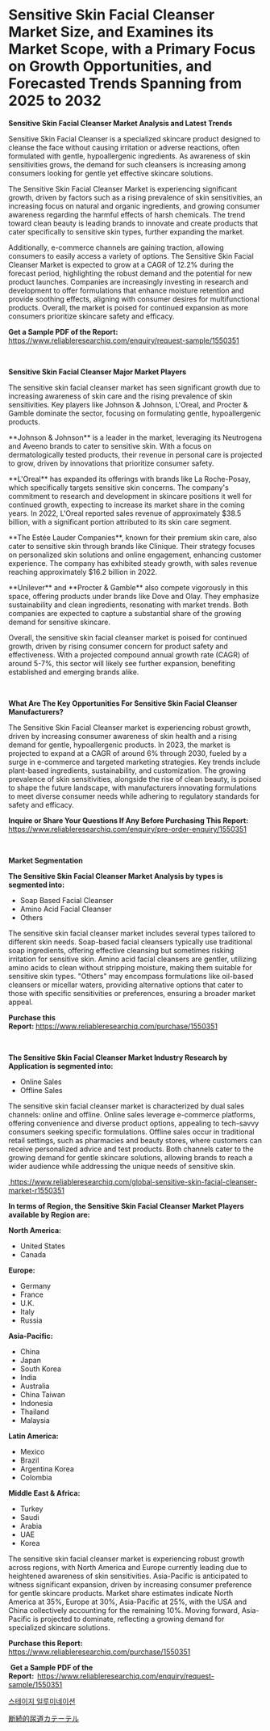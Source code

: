 <p><h1>Sensitive Skin Facial Cleanser Market Size, and Examines its Market Scope, with a Primary Focus on Growth Opportunities, and Forecasted Trends Spanning from 2025 to 2032</h1></p><p><strong>Sensitive Skin Facial Cleanser Market Analysis and Latest Trends</strong></p>
<p><p>Sensitive Skin Facial Cleanser is a specialized skincare product designed to cleanse the face without causing irritation or adverse reactions, often formulated with gentle, hypoallergenic ingredients. As awareness of skin sensitivities grows, the demand for such cleansers is increasing among consumers looking for gentle yet effective skincare solutions.</p><p>The Sensitive Skin Facial Cleanser Market is experiencing significant growth, driven by factors such as a rising prevalence of skin sensitivities, an increasing focus on natural and organic ingredients, and growing consumer awareness regarding the harmful effects of harsh chemicals. The trend toward clean beauty is leading brands to innovate and create products that cater specifically to sensitive skin types, further expanding the market.</p><p>Additionally, e-commerce channels are gaining traction, allowing consumers to easily access a variety of options. The Sensitive Skin Facial Cleanser Market is expected to grow at a CAGR of 12.2% during the forecast period, highlighting the robust demand and the potential for new product launches. Companies are increasingly investing in research and development to offer formulations that enhance moisture retention and provide soothing effects, aligning with consumer desires for multifunctional products. Overall, the market is poised for continued expansion as more consumers prioritize skincare safety and efficacy.</p></p>
<p><strong>Get a Sample PDF of the Report:&nbsp;</strong> <a href="https://www.reliableresearchiq.com/enquiry/request-sample/1550351?utm_campaign=1102&utm_medium=2&utm_source=Github&utm_content=ia&utm_term=06022025&utm_id=sensitive-skin-facial-cleanser">https://www.reliableresearchiq.com/enquiry/request-sample/1550351</a></p>
<p>&nbsp;</p>
<p><strong>Sensitive Skin Facial Cleanser Major Market Players</strong></p>
<p><p>The sensitive skin facial cleanser market has seen significant growth due to increasing awareness of skin care and the rising prevalence of skin sensitivities. Key players like Johnson & Johnson, L'Oreal, and Procter & Gamble dominate the sector, focusing on formulating gentle, hypoallergenic products.</p><p>**Johnson & Johnson** is a leader in the market, leveraging its Neutrogena and Aveeno brands to cater to sensitive skin. With a focus on dermatologically tested products, their revenue in personal care is projected to grow, driven by innovations that prioritize consumer safety.</p><p>**L'Oreal** has expanded its offerings with brands like La Roche-Posay, which specifically targets sensitive skin concerns. The company's commitment to research and development in skincare positions it well for continued growth, expecting to increase its market share in the coming years. In 2022, L'Oreal reported sales revenue of approximately $38.5 billion, with a significant portion attributed to its skin care segment.</p><p>**The Estée Lauder Companies**, known for their premium skin care, also cater to sensitive skin through brands like Clinique. Their strategy focuses on personalized skin solutions and online engagement, enhancing customer experience. The company has exhibited steady growth, with sales revenue reaching approximately $16.2 billion in 2022.</p><p>**Unilever** and **Procter & Gamble** also compete vigorously in this space, offering products under brands like Dove and Olay. They emphasize sustainability and clean ingredients, resonating with market trends. Both companies are expected to capture a substantial share of the growing demand for sensitive skincare.</p><p>Overall, the sensitive skin facial cleanser market is poised for continued growth, driven by rising consumer concern for product safety and effectiveness. With a projected compound annual growth rate (CAGR) of around 5-7%, this sector will likely see further expansion, benefiting established and emerging brands alike.</p></p>
<p>&nbsp;</p>
<p><strong>What Are The Key Opportunities For Sensitive Skin Facial Cleanser Manufacturers?</strong></p>
<p><p>The Sensitive Skin Facial Cleanser market is experiencing robust growth, driven by increasing consumer awareness of skin health and a rising demand for gentle, hypoallergenic products. In 2023, the market is projected to expand at a CAGR of around 6% through 2030, fueled by a surge in e-commerce and targeted marketing strategies. Key trends include plant-based ingredients, sustainability, and customization. The growing prevalence of skin sensitivities, alongside the rise of clean beauty, is poised to shape the future landscape, with manufacturers innovating formulations to meet diverse consumer needs while adhering to regulatory standards for safety and efficacy.</p></p>
<p><strong>Inquire or Share Your Questions If Any Before Purchasing This Report:</strong> <a href="https://www.reliableresearchiq.com/enquiry/pre-order-enquiry/1550351?utm_campaign=1102&utm_medium=2&utm_source=Github&utm_content=ia&utm_term=06022025&utm_id=sensitive-skin-facial-cleanser">https://www.reliableresearchiq.com/enquiry/pre-order-enquiry/1550351</a></p>
<p>&nbsp;</p>
<p><strong>Market Segmentation</strong></p>
<p><strong>The Sensitive Skin Facial Cleanser Market Analysis by types is segmented into:</strong></p>
<p><ul><li>Soap Based Facial Cleanser</li><li>Amino Acid Facial Cleanser</li><li>Others</li></ul></p>
<p><p>The sensitive skin facial cleanser market includes several types tailored to different skin needs. Soap-based facial cleansers typically use traditional soap ingredients, offering effective cleansing but sometimes risking irritation for sensitive skin. Amino acid facial cleansers are gentler, utilizing amino acids to clean without stripping moisture, making them suitable for sensitive skin types. "Others" may encompass formulations like oil-based cleansers or micellar waters, providing alternative options that cater to those with specific sensitivities or preferences, ensuring a broader market appeal.</p></p>
<p><strong>Purchase this Report:&nbsp;</strong><a href="https://www.reliableresearchiq.com/purchase/1550351?utm_campaign=1102&utm_medium=2&utm_source=Github&utm_content=ia&utm_term=06022025&utm_id=sensitive-skin-facial-cleanser">https://www.reliableresearchiq.com/purchase/1550351</a></p>
<p>&nbsp;</p>
<p><strong>The Sensitive Skin Facial Cleanser Market Industry Research by Application is segmented into:</strong></p>
<p><ul><li>Online Sales</li><li>Offline Sales</li></ul></p>
<p><p>The sensitive skin facial cleanser market is characterized by dual sales channels: online and offline. Online sales leverage e-commerce platforms, offering convenience and diverse product options, appealing to tech-savvy consumers seeking specific formulations. Offline sales occur in traditional retail settings, such as pharmacies and beauty stores, where customers can receive personalized advice and test products. Both channels cater to the growing demand for gentle skincare solutions, allowing brands to reach a wider audience while addressing the unique needs of sensitive skin.</p></p>
<p><a href="https://www.reliableresearchiq.com/global-sensitive-skin-facial-cleanser-market-r1550351?utm_campaign=1102&utm_medium=2&utm_source=Github&utm_content=ia&utm_term=06022025&utm_id=sensitive-skin-facial-cleanser">&nbsp;https://www.reliableresearchiq.com/global-sensitive-skin-facial-cleanser-market-r1550351</a></p>
<p><strong>In terms of Region, the Sensitive Skin Facial Cleanser Market Players available by Region are:</strong></p>
<p>
    <p> <strong> North America: </strong>
        <ul>
            <li>United States</li>
            <li>Canada</li>
        </ul>
        </p> 
    <p> <strong> Europe: </strong>
        <ul>
            <li>Germany</li>
            <li>France</li>
            <li>U.K.</li>
            <li>Italy</li>
            <li>Russia</li>
        </ul>
        </p> 
    <p> <strong> Asia-Pacific: </strong>
        <ul>
            <li>China</li>
            <li>Japan</li>
            <li>South Korea</li>
            <li>India</li>
            <li>Australia</li>
            <li>China Taiwan</li>
            <li>Indonesia</li>
            <li>Thailand</li>
            <li>Malaysia</li>
        </ul>
        </p> 
    <p> <strong> Latin America: </strong>
        <ul>
            <li>Mexico</li>
            <li>Brazil</li>
            <li>Argentina Korea</li>
            <li>Colombia</li>
        </ul>
        </p> 
    <p> <strong> Middle East & Africa: </strong>
        <ul>
            <li>Turkey</li>
            <li>Saudi</li>
            <li>Arabia</li>
            <li>UAE</li>
            <li>Korea</li>
        </ul>
    </p>
    </p>
<p><p>The sensitive skin facial cleanser market is experiencing robust growth across regions, with North America and Europe currently leading due to heightened awareness of skin sensitivities. Asia-Pacific is anticipated to witness significant expansion, driven by increasing consumer preference for gentle skincare products. Market share estimates indicate North America at 35%, Europe at 30%, Asia-Pacific at 25%, with the USA and China collectively accounting for the remaining 10%. Moving forward, Asia-Pacific is projected to dominate, reflecting a growing demand for specialized skincare solutions.</p></p>
<p><strong>Purchase this Report: </strong><a href="https://www.reliableresearchiq.com/purchase/1550351?utm_campaign=1102&utm_medium=2&utm_source=Github&utm_content=ia&utm_term=06022025&utm_id=sensitive-skin-facial-cleanser">https://www.reliableresearchiq.com/purchase/1550351</a></p>
<p>&nbsp;<strong>Get a Sample PDF of the Report:&nbsp;&nbsp;</strong><a href="https://www.reliableresearchiq.com/enquiry/request-sample/1550351?utm_campaign=1102&utm_medium=2&utm_source=Github&utm_content=ia&utm_term=06022025&utm_id=sensitive-skin-facial-cleanser">https://www.reliableresearchiq.com/enquiry/request-sample/1550351</a></p>
<p><strong></strong></p>
<p><p><a href="https://github.com/laholand/Market-Research-Report-List-7/blob/main/295579335464.md?utm_campaign=1102&utm_medium=2&utm_source=Github&utm_content=ia&utm_term=06022025&utm_id=sensitive-skin-facial-cleanser">스테이지 일루미네이션</a></p><p><a href="https://github.com/mohamedbakry57/Market-Research-Report-List-6/blob/main/790431535329.md?utm_campaign=1102&utm_medium=2&utm_source=Github&utm_content=ia&utm_term=06022025&utm_id=sensitive-skin-facial-cleanser">断続的尿道カテーテル</a></p></p>